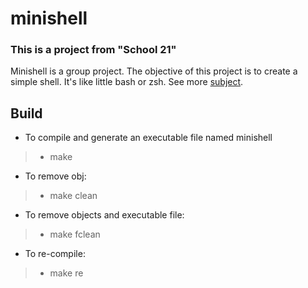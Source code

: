 # minishell
### This is a project from  "School 21"
Minishell is a group project. The objective of this project is to create a simple shell. It's like little bash or zsh. 
See more [subject](http://example.com/).

## Build

- To compile and generate an executable file named minishell
> - make
- To remove obj:
> - make clean
- To remove objects and executable file:
> - make fclean
- To re-compile:
> - make re